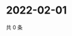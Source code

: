 # 2022-02-01

共 0 条

<!-- BEGIN WEIBO -->
<!-- 最后更新时间 Tue Feb 01 2022 17:00:42 GMT+0800 (China Standard Time) -->

<!-- END WEIBO -->

